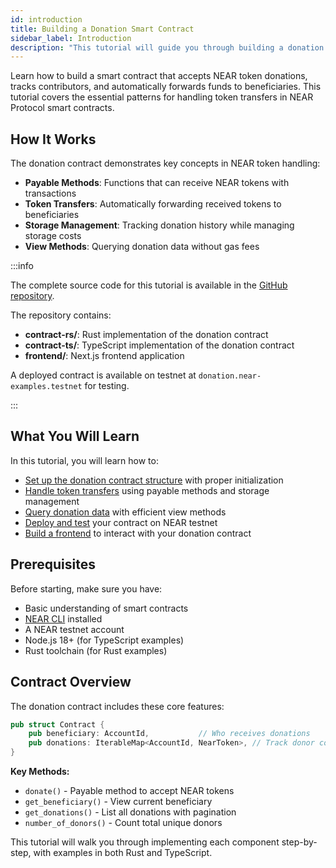 ```yaml
---
id: introduction
title: Building a Donation Smart Contract
sidebar_label: Introduction
description: "This tutorial will guide you through building a donation smart contract that handles NEAR token transfers, tracks donations, and manages beneficiaries."
---
```


Learn how to build a smart contract that accepts NEAR token donations, tracks contributors, and automatically forwards funds to beneficiaries. This tutorial covers the essential patterns for handling token transfers in NEAR Protocol smart contracts.

## How It Works

The donation contract demonstrates key concepts in NEAR token handling:

- **Payable Methods**: Functions that can receive NEAR tokens with transactions
- **Token Transfers**: Automatically forwarding received tokens to beneficiaries
- **Storage Management**: Tracking donation history while managing storage costs
- **View Methods**: Querying donation data without gas fees

:::info

The complete source code for this tutorial is available in the [GitHub repository](https://github.com/near-examples/donation-examples). 

The repository contains:
- **contract-rs/**: Rust implementation of the donation contract
- **contract-ts/**: TypeScript implementation of the donation contract  
- **frontend/**: Next.js frontend application

A deployed contract is available on testnet at `donation.near-examples.testnet` for testing.

:::

## What You Will Learn

In this tutorial, you will learn how to:

- [Set up the donation contract structure](1-setup.md) with proper initialization
- [Handle token transfers](2-contract.md) using payable methods and storage management  
- [Query donation data](3-queries.md) with efficient view methods
- [Deploy and test](4-testing.md) your contract on NEAR testnet
- [Build a frontend](5-frontend.md) to interact with your donation contract

## Prerequisites

Before starting, make sure you have:

- Basic understanding of smart contracts
- [NEAR CLI](https://docs.near.org/tools/near-cli) installed
- A NEAR testnet account
- Node.js 18+ (for TypeScript examples)
- Rust toolchain (for Rust examples)

## Contract Overview

The donation contract includes these core features:

```rust
pub struct Contract {
    pub beneficiary: AccountId,           // Who receives donations
    pub donations: IterableMap<AccountId, NearToken>, // Track donor contributions
}
```

**Key Methods:**
- `donate()` - Payable method to accept NEAR tokens
- `get_beneficiary()` - View current beneficiary
- `get_donations()` - List all donations with pagination
- `number_of_donors()` - Count total unique donors

This tutorial will walk you through implementing each component step-by-step, with examples in both Rust and TypeScript.